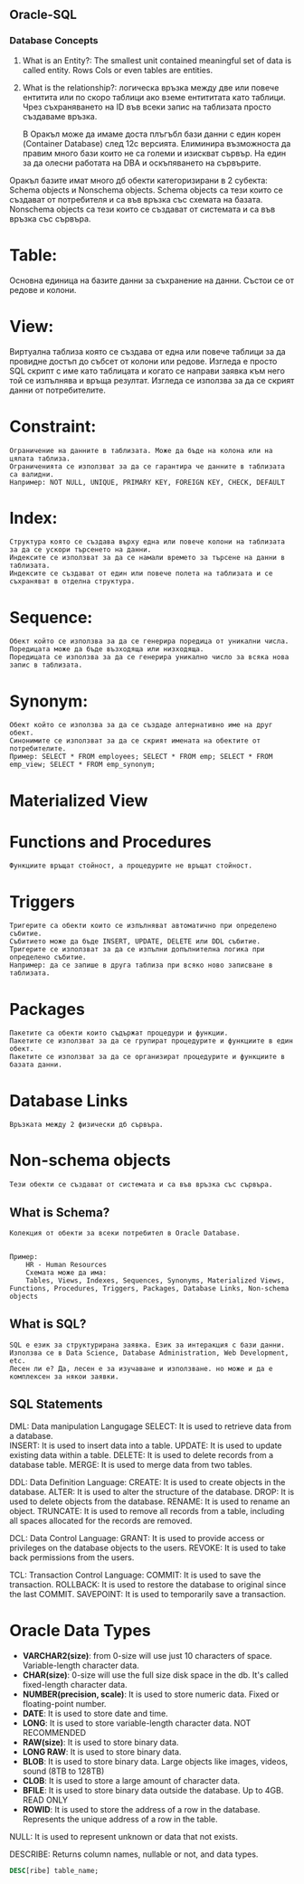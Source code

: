 ## Oracle-SQL

### Database Concepts

1. What is an Entity?: The smallest unit contained meaningful set of data is called entity. Rows Cols or even tables are entities.
2. What is the relationship?: логическа връзка между две или повече ентитита или по скоро таблици ако вземе ентититата като таблици.
   Чрез съхраняването на ID във всеки запис на таблизата просто създаваме връзка.

   В Оракъл може да имаме доста плъгъбл бази данни с един корен (Container Database) след 12c версията. Елиминира възможноста да правим много бази които не са големи и изискват сървър. На един за да олесни работата на DBA и оскъпяването на сървърите.

Оракъл базите имат много дб обекти категоризирани в 2 субекта: Schema objects и Nonschema objects.
Schema objects са тези които се създават от потребителя и са във връзка със схемата на базата.
Nonschema objects са тези които се създават от системата и са във връзка със сървъра.

# Table:

Основна единица на базите данни за съхранение на данни. Състои се от редове и колони.

# View:

Виртуална таблиза която се създава от една или повече таблици за да провидне достъп до събсет от колони или редове.
Изгледа е просто SQL скрипт с име като таблицата и когато се направи заявка към него той се изпълнява и връща резултат.
Изгледа се използва за да се скрият данни от потребителите.

# Constraint:

    Ограничение на данните в таблизата. Може да бъде на колона или на цялата таблиза.
    Ограниченията се използват за да се гарантира че данните в таблизата са валидни.
    Например: NOT NULL, UNIQUE, PRIMARY KEY, FOREIGN KEY, CHECK, DEFAULT

# Index:

    Структура която се създава върху една или повече колони на таблизата за да се ускори търсенето на данни.
    Индексите се използват за да се намали времето за търсене на данни в таблизата.
    Индексите се създават от един или повече полета на таблизата и се съхраняват в отделна структура.

# Sequence:

    Обект който се използва за да се генерира поредица от уникални числа.
    Поредицата може да бъде възходяща или низходяща.
    Поредицата се използва за да се генерира уникално число за всяка нова запис в таблизата.

# Synonym:

    Обект който се използва за да се създаде алтернативно име на друг обект.
    Синонимите се използват за да се скрият имената на обектите от потребителите.
    Пример: SELECT * FROM employees; SELECT * FROM emp; SELECT * FROM emp_view; SELECT * FROM emp_synonym;

# Materialized View

# Functions and Procedures

    Функциите връщат стойност, а процедурите не връщат стойност.

# Triggers

    Тригерите са обекти които се изпълняват автоматично при определено събитие.
    Събитието може да бъде INSERT, UPDATE, DELETE или DDL събитие.
    Тригерите се използват за да се изпълни допълнителна логика при определено събитие.
    Например: да се запише в друга таблиза при всяко ново записване в таблизата.

# Packages

    Пакетите са обекти които съдържат процедури и функции.
    Пакетите се използват за да се групират процедурите и функциите в един обект.
    Пакетите се използват за да се организират процедурите и функциите в базата данни.

# Database Links

    Връзката между 2 физически дб сървъра.

# Non-schema objects

    Тези обекти се създават от системата и са във връзка със сървъра.

## What is Schema?

    Колекция от обекти за всеки потребител в Oracle Database.


    Пример:
        HR - Human Resources
        Схемата може да има:
        Tables, Views, Indexes, Sequences, Synonyms, Materialized Views, Functions, Procedures, Triggers, Packages, Database Links, Non-schema objects

## What is SQL?

    SQL е език за структурирана заявка. Език за интеракция с бази данни. Използва се в Data Science, Database Administration, Web Development, etc.
    Лесен ли е? Да, лесен е за изучаване и използване. но може и да е комплексен за някои заявки.

## SQL Statements

DML: Data manipulation Langugage
SELECT: It is used to retrieve data from a database.  
INSERT: It is used to insert data into a table.
UPDATE: It is used to update existing data within a table.
DELETE: It is used to delete records from a database table.
MERGE: It is used to merge data from two tables.

DDL: Data Definition Language:
CREATE: It is used to create objects in the database.
ALTER: It is used to alter the structure of the database.
DROP: It is used to delete objects from the database.
RENAME: It is used to rename an object.
TRUNCATE: It is used to remove all records from a table, including all spaces allocated for the records are removed.

DCL: Data Control Language:
GRANT: It is used to provide access or privileges on the database objects to the users.
REVOKE: It is used to take back permissions from the users.

TCL: Transaction Control Language:
COMMIT: It is used to save the transaction.
ROLLBACK: It is used to restore the database to original since the last COMMIT.
SAVEPOINT: It is used to temporarily save a transaction.

# Oracle Data Types
- **VARCHAR2(size)**: from 0-size will use just 10 characters of space. Variable-length character data.  
- **CHAR(size)**: 0-size will use the full size disk space in the db. It's called fixed-length character data.  
- **NUMBER(precision, scale)**: It is used to store numeric data. Fixed or floating-point number.  
- **DATE**: It is used to store date and time.  
- **LONG**: It is used to store variable-length character data. NOT RECOMMENDED  
- **RAW(size)**: It is used to store binary data.  
- **LONG RAW**: It is used to store binary data.  
- **BLOB**: It is used to store binary data. Large objects like images, videos, sound (8TB to 128TB)  
- **CLOB**: It is used to store a large amount of character data.  
- **BFILE**: It is used to store binary data outside the database. Up to 4GB. READ ONLY  
- **ROWID**: It is used to store the address of a row in the database. Represents the unique address of a row in the table.


NULL: It is used to represent unknown or data that not exists.

DESCRIBE: Returns column names, nullable or not, and data types.
```sql
DESC[ribe] table_name;
```
